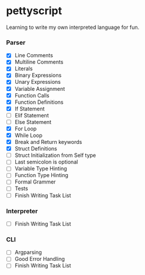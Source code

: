 # pettyscript
Learning to write my own interpreted language for fun.
### Parser
- [x] Line Comments
- [x] Multiline Comments
- [x] Literals
- [x] Binary Expressions
- [x] Unary Expressions
- [x] Variable Assignment
- [x] Function Calls
- [x] Function Definitions
- [x] If Statement
- [ ] Elif Statement
- [ ] Else Statement
- [x] For Loop
- [x] While Loop
- [x] Break and Return keywords
- [x] Struct Definitions
- [ ] Struct Initialization from Self type
- [ ] Last semicolon is optional
- [ ] Variable Type Hinting
- [ ] Function Type Hinting
- [ ] Formal Grammer
- [ ] Tests
- [ ] Finish Writing Task List

### Interpreter

- [ ] Finish Writing Task List

### CLI

- [ ] Argparsing
- [ ] Good Error Handling
- [ ] Finish Writing Task List